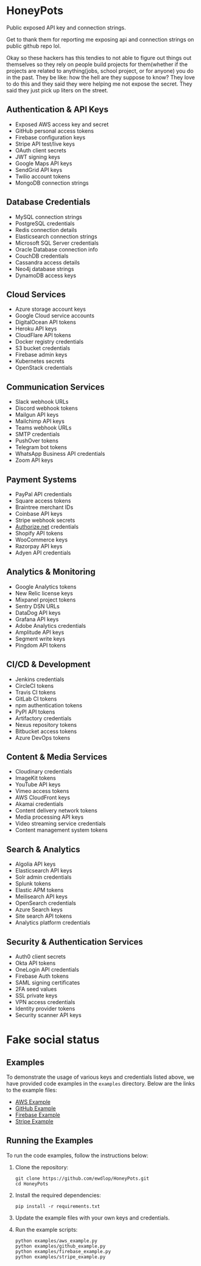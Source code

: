 # HoneyPots

Public exposed API key and connection strings.

Get to thank them for reporting me exposing api and connection strings on public github repo lol.

Okay so these hackers has this tendies to not able to figure out things out themselves so they rely on people build projects for them(whether if the projects are related to anything(jobs, school project, or for anyone) you do in the past. They be like: how the hell are they suppose to know? They love to do this and they said they were helping me not expose the secret. They said they just pick up liters on the street. 

## Authentication & API Keys

- Exposed AWS access key and secret
- GitHub personal access tokens
- Firebase configuration keys
- Stripe API test/live keys
- OAuth client secrets
- JWT signing keys
- Google Maps API keys
- SendGrid API keys
- Twilio account tokens
- MongoDB connection strings

## Database Credentials

- MySQL connection strings
- PostgreSQL credentials
- Redis connection details
- Elasticsearch connection strings
- Microsoft SQL Server credentials
- Oracle Database connection info
- CouchDB credentials
- Cassandra access details
- Neo4j database strings
- DynamoDB access keys

## Cloud Services

- Azure storage account keys
- Google Cloud service accounts
- DigitalOcean API tokens
- Heroku API keys
- CloudFlare API tokens
- Docker registry credentials
- S3 bucket credentials
- Firebase admin keys
- Kubernetes secrets
- OpenStack credentials

## Communication Services

- Slack webhook URLs
- Discord webhook tokens
- Mailgun API keys
- Mailchimp API keys
- Teams webhook URLs
- SMTP credentials
- PushOver tokens
- Telegram bot tokens
- WhatsApp Business API credentials
- Zoom API keys

## Payment Systems

- PayPal API credentials
- Square access tokens
- Braintree merchant IDs
- Coinbase API keys
- Stripe webhook secrets
- [Authorize.net](http://Authorize.net) credentials
- Shopify API tokens
- WooCommerce keys
- Razorpay API keys
- Adyen API credentials

## Analytics & Monitoring

- Google Analytics tokens
- New Relic license keys
- Mixpanel project tokens
- Sentry DSN URLs
- DataDog API keys
- Grafana API keys
- Adobe Analytics credentials
- Amplitude API keys
- Segment write keys
- Pingdom API tokens

## CI/CD & Development

- Jenkins credentials
- CircleCI tokens
- Travis CI tokens
- GitLab CI tokens
- npm authentication tokens
- PyPI API tokens
- Artifactory credentials
- Nexus repository tokens
- Bitbucket access tokens
- Azure DevOps tokens

## Content & Media Services

- Cloudinary credentials
- ImageKit tokens
- YouTube API keys
- Vimeo access tokens
- AWS CloudFront keys
- Akamai credentials
- Content delivery network tokens
- Media processing API keys
- Video streaming service credentials
- Content management system tokens

## Search & Analytics

- Algolia API keys
- Elasticsearch API keys
- Solr admin credentials
- Splunk tokens
- Elastic APM tokens
- Meilisearch API keys
- OpenSearch credentials
- Azure Search keys
- Site search API tokens
- Analytics platform credentials

## Security & Authentication Services

- Auth0 client secrets
- Okta API tokens
- OneLogin API credentials
- Firebase Auth tokens
- SAML signing certificates
- 2FA seed values
- SSL private keys
- VPN access credentials
- Identity provider tokens
- Security scanner API keys

# Fake social status


## Examples

To demonstrate the usage of various keys and credentials listed above, we have provided code examples in the `examples` directory. Below are the links to the example files:

- [AWS Example](examples/aws_example.py)
- [GitHub Example](examples/github_example.py)
- [Firebase Example](examples/firebase_example.py)
- [Stripe Example](examples/stripe_example.py)

## Running the Examples

To run the code examples, follow the instructions below:

1. Clone the repository:
   ```
   git clone https://github.com/ewdlop/HoneyPots.git
   cd HoneyPots
   ```

2. Install the required dependencies:
   ```
   pip install -r requirements.txt
   ```

3. Update the example files with your own keys and credentials.

4. Run the example scripts:
   ```
   python examples/aws_example.py
   python examples/github_example.py
   python examples/firebase_example.py
   python examples/stripe_example.py
   ```
